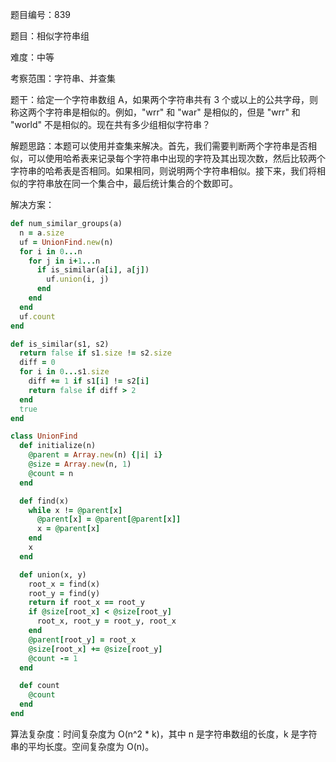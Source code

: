 题目编号：839

题目：相似字符串组

难度：中等

考察范围：字符串、并查集

题干：给定一个字符串数组 A，如果两个字符串共有 3 个或以上的公共字母，则称这两个字符串是相似的。例如，"wrr" 和 "war" 是相似的，但是 "wrr" 和 "world" 不是相似的。现在共有多少组相似字符串？

解题思路：本题可以使用并查集来解决。首先，我们需要判断两个字符串是否相似，可以使用哈希表来记录每个字符串中出现的字符及其出现次数，然后比较两个字符串的哈希表是否相同。如果相同，则说明两个字符串相似。接下来，我们将相似的字符串放在同一个集合中，最后统计集合的个数即可。

解决方案：

```ruby
def num_similar_groups(a)
  n = a.size
  uf = UnionFind.new(n)
  for i in 0...n
    for j in i+1...n
      if is_similar(a[i], a[j])
        uf.union(i, j)
      end
    end
  end
  uf.count
end

def is_similar(s1, s2)
  return false if s1.size != s2.size
  diff = 0
  for i in 0...s1.size
    diff += 1 if s1[i] != s2[i]
    return false if diff > 2
  end
  true
end

class UnionFind
  def initialize(n)
    @parent = Array.new(n) {|i| i}
    @size = Array.new(n, 1)
    @count = n
  end

  def find(x)
    while x != @parent[x]
      @parent[x] = @parent[@parent[x]]
      x = @parent[x]
    end
    x
  end

  def union(x, y)
    root_x = find(x)
    root_y = find(y)
    return if root_x == root_y
    if @size[root_x] < @size[root_y]
      root_x, root_y = root_y, root_x
    end
    @parent[root_y] = root_x
    @size[root_x] += @size[root_y]
    @count -= 1
  end

  def count
    @count
  end
end
```

算法复杂度：时间复杂度为 O(n^2 * k)，其中 n 是字符串数组的长度，k 是字符串的平均长度。空间复杂度为 O(n)。